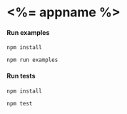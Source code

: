 # <%= appname %>

#### Run examples

```
npm install

npm run examples
```

#### Run tests

```
npm install

npm test
```